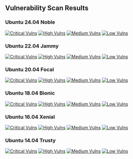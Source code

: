 ## Vulnerability Scan Results

### Ubuntu 24.04 Noble
[![Critical Vulns](https://img.shields.io/badge/Critical-0-red.svg)](https://htmlpreview.github.io/?https://github.com/AnchorLayer/docker-baseimage-ubuntu/blob/main/vuln-reports-noble/grype-report-noble.html) [![High Vulns](https://img.shields.io/badge/High-0-orange.svg)](https://htmlpreview.github.io/?https://github.com/AnchorLayer/docker-baseimage-ubuntu/blob/main/vuln-reports-noble/grype-report-noble.html) [![Medium Vulns](https://img.shields.io/badge/Medium-17-yellow.svg)](https://htmlpreview.github.io/?https://github.com/AnchorLayer/docker-baseimage-ubuntu/blob/main/vuln-reports-noble/grype-report-noble.html) [![Low Vulns](https://img.shields.io/badge/Low-15-blue.svg)](https://htmlpreview.github.io/?https://github.com/AnchorLayer/docker-baseimage-ubuntu/blob/main/vuln-reports-noble/grype-report-noble.html)

### Ubuntu 22.04 Jammy
[![Critical Vulns](https://img.shields.io/badge/Critical-0-red.svg)](https://htmlpreview.github.io/?https://github.com/AnchorLayer/docker-baseimage-ubuntu/blob/main/vuln-reports-jammy/grype-report-jammy.html) [![High Vulns](https://img.shields.io/badge/High-0-orange.svg)](https://htmlpreview.github.io/?https://github.com/AnchorLayer/docker-baseimage-ubuntu/blob/main/vuln-reports-jammy/grype-report-jammy.html) [![Medium Vulns](https://img.shields.io/badge/Medium-13-yellow.svg)](https://htmlpreview.github.io/?https://github.com/AnchorLayer/docker-baseimage-ubuntu/blob/main/vuln-reports-jammy/grype-report-jammy.html) [![Low Vulns](https://img.shields.io/badge/Low-31-blue.svg)](https://htmlpreview.github.io/?https://github.com/AnchorLayer/docker-baseimage-ubuntu/blob/main/vuln-reports-jammy/grype-report-jammy.html)

### Ubuntu 20.04 Focal
[![Critical Vulns](https://img.shields.io/badge/Critical-0-red.svg)](https://htmlpreview.github.io/?https://github.com/AnchorLayer/docker-baseimage-ubuntu/blob/main/vuln-reports-focal/grype-report-focal.html) [![High Vulns](https://img.shields.io/badge/High-0-orange.svg)](https://htmlpreview.github.io/?https://github.com/AnchorLayer/docker-baseimage-ubuntu/blob/main/vuln-reports-focal/grype-report-focal.html) [![Medium Vulns](https://img.shields.io/badge/Medium-7-yellow.svg)](https://htmlpreview.github.io/?https://github.com/AnchorLayer/docker-baseimage-ubuntu/blob/main/vuln-reports-focal/grype-report-focal.html) [![Low Vulns](https://img.shields.io/badge/Low-33-blue.svg)](https://htmlpreview.github.io/?https://github.com/AnchorLayer/docker-baseimage-ubuntu/blob/main/vuln-reports-focal/grype-report-focal.html)

### Ubuntu 18.04 Bionic
[![Critical Vulns](https://img.shields.io/badge/Critical-0-red.svg)](https://htmlpreview.github.io/?https://github.com/AnchorLayer/docker-baseimage-ubuntu/blob/main/vuln-reports-bionic/grype-report-bionic.html) [![High Vulns](https://img.shields.io/badge/High-5-orange.svg)](https://htmlpreview.github.io/?https://github.com/AnchorLayer/docker-baseimage-ubuntu/blob/main/vuln-reports-bionic/grype-report-bionic.html) [![Medium Vulns](https://img.shields.io/badge/Medium-91-yellow.svg)](https://htmlpreview.github.io/?https://github.com/AnchorLayer/docker-baseimage-ubuntu/blob/main/vuln-reports-bionic/grype-report-bionic.html) [![Low Vulns](https://img.shields.io/badge/Low-90-blue.svg)](https://htmlpreview.github.io/?https://github.com/AnchorLayer/docker-baseimage-ubuntu/blob/main/vuln-reports-bionic/grype-report-bionic.html)

### Ubuntu 16.04 Xenial
[![Critical Vulns](https://img.shields.io/badge/Critical-0-red.svg)](https://htmlpreview.github.io/?https://github.com/AnchorLayer/docker-baseimage-ubuntu/blob/main/vuln-reports-xenial/grype-report-xenial.html) [![High Vulns](https://img.shields.io/badge/High-9-orange.svg)](https://htmlpreview.github.io/?https://github.com/AnchorLayer/docker-baseimage-ubuntu/blob/main/vuln-reports-xenial/grype-report-xenial.html) [![Medium Vulns](https://img.shields.io/badge/Medium-301-yellow.svg)](https://htmlpreview.github.io/?https://github.com/AnchorLayer/docker-baseimage-ubuntu/blob/main/vuln-reports-xenial/grype-report-xenial.html) [![Low Vulns](https://img.shields.io/badge/Low-257-blue.svg)](https://htmlpreview.github.io/?https://github.com/AnchorLayer/docker-baseimage-ubuntu/blob/main/vuln-reports-xenial/grype-report-xenial.html)

### Ubuntu 14.04 Trusty
[![Critical Vulns](https://img.shields.io/badge/Critical-0-red.svg)](https://htmlpreview.github.io/?https://github.com/AnchorLayer/docker-baseimage-ubuntu/blob/main/vuln-reports-trusty/grype-report-trusty.html) [![High Vulns](https://img.shields.io/badge/High-36-orange.svg)](https://htmlpreview.github.io/?https://github.com/AnchorLayer/docker-baseimage-ubuntu/blob/main/vuln-reports-trusty/grype-report-trusty.html) [![Medium Vulns](https://img.shields.io/badge/Medium-919-yellow.svg)](https://htmlpreview.github.io/?https://github.com/AnchorLayer/docker-baseimage-ubuntu/blob/main/vuln-reports-trusty/grype-report-trusty.html) [![Low Vulns](https://img.shields.io/badge/Low-575-blue.svg)](https://htmlpreview.github.io/?https://github.com/AnchorLayer/docker-baseimage-ubuntu/blob/main/vuln-reports-trusty/grype-report-trusty.html)
